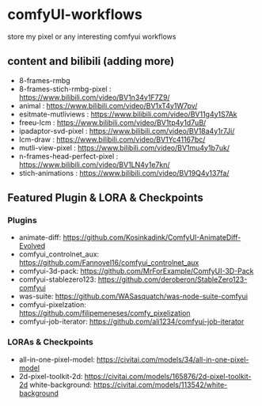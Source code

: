 # comfyUI-workflows
store my pixel or any interesting comfyui workflows

## content and bilibili (adding more)

- 8-frames-rmbg
- 8-frames-stich-rmbg-pixel : https://www.bilibili.com/video/BV1n34y1F7Z9/
- animal : https://www.bilibili.com/video/BV1xT4y1W7pv/
- esitmate-mutliviews : https://www.bilibili.com/video/BV11g4y1S7Ak
- freeu-lcm : https://www.bilibili.com/video/BV1tp4y1d7uB/
- ipadaptor-svd-pixel : https://www.bilibili.com/video/BV18a4y1r7Ji/
- lcm-draw : https://www.bilibili.com/video/BV1Yc41167bc/
- mutli-view-pixel : https://www.bilibili.com/video/BV1mu4y1b7uk/
- n-frames-head-perfect-pixel : https://www.bilibili.com/video/BV1LN4y1e7kn/
- stich-animations : https://www.bilibili.com/video/BV19Q4y137fa/

## Featured Plugin & LORA & Checkpoints

### Plugins

- animate-diff: https://github.com/Kosinkadink/ComfyUI-AnimateDiff-Evolved
- comfyui_controlnet_aux: https://github.com/Fannovel16/comfyui_controlnet_aux
- comfyui-3d-pack: https://github.com/MrForExample/ComfyUI-3D-Pack
- comfyui-stablezero123: https://github.com/deroberon/StableZero123-comfyui
- was-suite: https://github.com/WASasquatch/was-node-suite-comfyui
- comfyui-pixelzation: https://github.com/filipemeneses/comfy_pixelization
- comfyui-job-iterator: https://github.com/ali1234/comfyui-job-iterator


### LORAs & Checkpoints
- all-in-one-pixel-model: https://civitai.com/models/34/all-in-one-pixel-model
- 2d-pixel-toolkit-2d: https://civitai.com/models/165876/2d-pixel-toolkit-2d
white-background: https://civitai.com/models/113542/white-background
